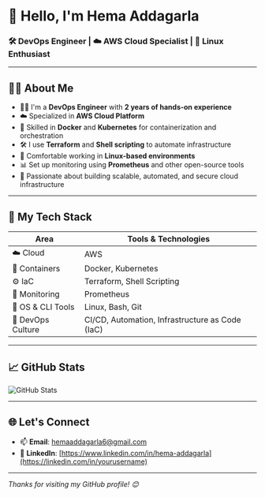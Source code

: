 # 👋 Hello, I'm Hema Addagarla

### 🛠️ DevOps Engineer | ☁️ AWS Cloud Specialist | 🐧 Linux Enthusiast

---

## 👨‍💻 About Me

- 🧑‍💻 I'm a **DevOps Engineer** with **2 years of hands-on experience**
- ☁️ Specialized in **AWS Cloud Platform**
- 🐳 Skilled in **Docker** and **Kubernetes** for containerization and orchestration
- 🛠️ I use **Terraform** and **Shell scripting** to automate infrastructure
- 🐧 Comfortable working in **Linux-based environments**
- 📊 Set up monitoring using **Prometheus** and other open-source tools
- 🚀 Passionate about building scalable, automated, and secure cloud infrastructure

---

## 🚀 My Tech Stack

| Area            | Tools & Technologies                            |
|------------------|--------------------------------------------------|
| ☁️ Cloud         | AWS                                              |
| 🐳 Containers    | Docker, Kubernetes                               |
| ⚙️ IaC           | Terraform, Shell Scripting                       |
| 🧪 Monitoring     | Prometheus                                       |
| 🐧 OS & CLI Tools | Linux, Bash, Git                                 |
| 🔄 DevOps Culture | CI/CD, Automation, Infrastructure as Code (IaC) |

---

## 📈 GitHub Stats

![GitHub Stats](https://github-readme-stats.vercel.app/api?username=HemaAddagarla&show_icons=true&theme=tokyonight)

---

## 🌐 Let's Connect

- 📫 **Email**: [hemaaddagarla6@gmail.com](mailto:youremail@example.com)
- 💼 **LinkedIn**: [https://www.linkedin.com/in/hema-addagarla](https://linkedin.com/in/yourusername)

---

_Thanks for visiting my GitHub profile! 😊_
